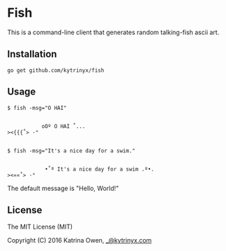 # Fish

This is a command-line client that generates random talking-fish ascii art.

## Installation

    go get github.com/kytrinyx/fish

## Usage


    $ fish -msg="O HAI"


               oOº O HAI ˚...
    ><{{{˚> ·°


    $ fish -msg="It's a nice day for a swim."


                •˚º It's a nice day for a swim .º•.
    ><««˚> ·°

The default message is "Hello, World!"

## License

The MIT License (MIT)

Copyright (C) 2016 Katrina Owen, _@kytrinyx.com
